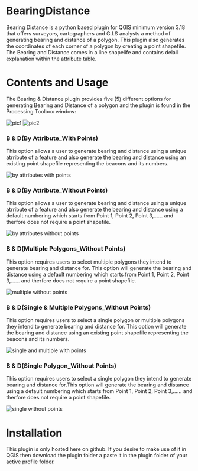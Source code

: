 # BearingDistance

Bearing Distance is a python based plugin for QGIS minimum version 3.18 that offers surveyors, cartographers and G.I.S analysts a method of generating bearing and distance of a polygon. 
This plugin also generates the coordinates of each corner of a polygon by creating a point shapefile.
The Bearing and Distance comes in a line shapelife and contains delail explanation within the attribute table.
# Contents and Usage

The Bearing & Distance plugin provides five (5) different options for generating Bearing and Distance of a polygon and the plugin is found in the Processing Toolbox window:

![pic1](https://github.com/ymakarfi/BearingDistance/assets/115046088/b872b691-0ae8-4d39-a362-28d96e2618e5)
![pic2](https://github.com/ymakarfi/BearingDistance/assets/115046088/ef2dafb0-4b2b-49c9-96a2-a1c8a767de0c)

### B & D(By Attribute_With Points)
This option allows a user to generate bearing and distance using a unique atrribute of a feature and also generate the bearing and distance using an existing point shapefile representing the beacons and its numbers.

![by attributes with points](https://github.com/ymakarfi/BearingDistance/assets/115046088/6b3baa86-e55d-41f7-8cb8-d747b9d9a122)

### B & D(By Attribute_Without Points)
This option allows a user to generate bearing and distance using a unique atrribute of a feature and also generate the bearing and distance using a default numbering which starts from Point 1, Point 2, Point 3,...... and therfore does not require a point shapefile.

![by attributes without points](https://github.com/ymakarfi/BearingDistance/assets/115046088/e48e91ab-1513-4a9d-a647-9124b820a730)

### B & D(Multiple Polygons_Without Points)
This option requires users to select multiple polygons they intend to generate bearing and distance for. This option will generate the bearing and distance using a default numbering which starts from Point 1, Point 2, Point 3,...... and therfore does not require a point shapefile.

![multiple without points](https://github.com/ymakarfi/BearingDistance/assets/115046088/d523daec-73c4-4d54-85b5-e128291f04c4)

### B & D(Single & Multiple Polygons_Without Points)
This option requires users to select a single polygon or multiple polygons they intend to generate bearing and distance for. This option will generate the bearing and distance using an existing point shapefile representing the beacons and its numbers.

![single and multiple with points](https://github.com/ymakarfi/BearingDistance/assets/115046088/13314a2a-5630-4694-8493-b12530a9d6b3)

### B & D(Single Polygon_Without Points)
This option requires users to select a single polygon  they intend to generate bearing and distance for.This option will generate the bearing and distance using a default numbering which starts from Point 1, Point 2, Point 3,...... and therfore does not require a point shapefile.

![single without points](https://github.com/ymakarfi/BearingDistance/assets/115046088/dd2a86e1-2edb-4539-8e37-be23f6d760ec)

# Installation
This plugin is only hosted here on github. If you desire to make use of it in QGIS then download the plugin folder a paste it in the plugin folder of your active profile folder.
